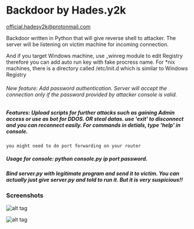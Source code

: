 Backdoor by **Hades.y2k**
=========================
[official.hadesy2k@protonmail.com](mailto:official.hadesy2k@protonmail.com)

Backdoor written in Python that will give reverse shell to attacker. The server will be listening on victim machine for incoming connection.

And if you target Windows machine, use _winreg module to edit Registry therefore you can add auto run key with fake procress name. For *nix machines, there is a directory called /etc/init.d which is similar to Windows Registry

###### New feature: Add password authentication. Server will accept the connection only if the password provided by attacker console is valid.

##### Features: Upload scripts for further attacks such as gaining Admin access or use as bot for DDOS. OR steal datas. use 'exit' to disconnect and you can reconnect easily. For commands in detials, type 'help' in console.

```
you might need to do port forwarding on your router
```

##### Usage for console: python console.py ip port password.

##### Bind server.py with legitimate program and send it to victim. You can actually just give server.py and told to run it. But it is very suspicious!!


### Screenshots

![alt tag](http://i.imgur.com/IctitpY.png)

![alt tag](http://i.imgur.com/nkt38x0.png)
